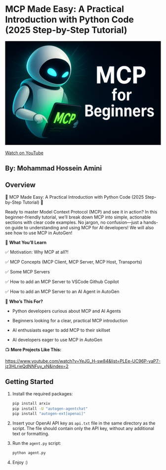 # MCP Made Easy: A Practical Introduction with Python Code (2025 Step-by-Step Tutorial)

![Video Thumbnail](stuff/image.jpg)

[Watch on YouTube]()

## By: Mohammad Hossein Amini

## Overview

🚀 MCP Made Easy: A Practical Introduction with Python Code (2025 Step-by-Step Tutorial) 🚀

Ready to master Model Context Protocol (MCP) and see it in action? In this beginner-friendly tutorial, we’ll break down MCP into simple, actionable sections with clear code examples. No jargon, no confusion—just a hands-on guide to understanding and using MCP for AI developers! We will also see how to use MCP in AutoGen!

🎯 **What You’ll Learn**

✅ Motivation: Why MCP at all?!

✅ MCP Concepts (MCP Client, MCP Server, MCP Host, Transports)

✅ Some MCP Servers

✅ How to add an MCP Server to VSCode Github Copilot

✅ How to add an MCP Server to an AI Agent in AutoGen

👥 **Who’s This For?**

- Python developers curious about MCP and AI Agents

- Beginners looking for a clear, practical MCP introduction

- AI enthusiasts eager to add MCP to their skillset

- AI developers eager to use MCP in AutoGen

📺 **More Projects Like This:**

https://www.youtube.com/watch?v=YeJG_H-sw84&list=PLEe-UC96P-yaP7-jz3HLrieQdNNFuy_xN&index=2

## Getting Started

1. Install the required packages:

   ```bash
   pip install arxiv
   pip install -U "autogen-agentchat"
   pip install "autogen-ext[openai]"

   ```

2. Insert your OpenAI API key as `api.txt` file in the same directory as the script. The file should contain only the API key, without any additional text or formatting.

3. Run the `agent.py` script:

   ```bash
   python agent.py
   ```

4. Enjoy :)
